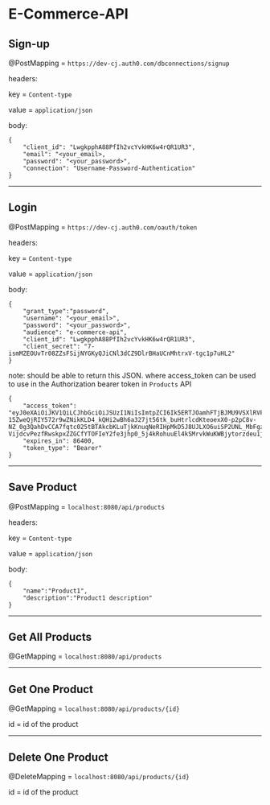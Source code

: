 # E-Commerce-API

## Sign-up
@PostMapping = `https://dev-cj.auth0.com/dbconnections/signup`

headers:

key = `Content-type`

value = `application/json`

body:
```
{
    "client_id": "LwgkpphA88PfIh2vcYvkHK6w4rQR1UR3",
	"email": "<your_email>,
	"password": "<your_password>",
	"connection": "Username-Password-Authentication"
}
```

---

## Login
@PostMapping = `https://dev-cj.auth0.com/oauth/token`

headers:

key = `Content-type`

value = `application/json`

body:
```
{
    "grant_type":"password",
	"username": "<your_email>",
	"password": "<your_password>",
	"audience": "e-commerce-api",
	"client_id": "LwgkpphA88PfIh2vcYvkHK6w4rQR1UR3",
	"client_secret": "7-ismMZEOUvTr08ZZsFSijNYGKyQJiCNl3dCZ9DlrBHaUCnMhtrxV-tgc1p7uHL2"
}
```
note: should be able to return this JSON. where access_token can be used to use in the Authorization bearer token in  `Products` API
```
{
    "access_token": "eyJ0eXAiOiJKV1QiLCJhbGciOiJSUzI1NiIsImtpZCI6Ik5ERTJOamhFTjBJMU9VSXlRVFJGT0VJNFFqY3hPVEk1T0VGRVJFSTFOVVUwUWpNNVJUVXpOUSJ9.eyJpc3MiOiJodHRwczovL2Rldi1jai5hdXRoMC5jb20vIiwic3ViIjoiYXV0aDB8NWNhNDFjZDYyZTdlN2QxMGUyNTUwZTQ3IiwiYXVkIjoiZS1jb21tZXJjZS1hcGkiLCJpYXQiOjE1NTQ4NjA1NTQsImV4cCI6MTU1NDk0Njk1NCwiYXpwIjoiTHdna3BwaEE4OFBmSWgydmNZdmtISzZ3NHJRUjFVUjMiLCJndHkiOiJwYXNzd29yZCJ9.FnzQCJKTY-15ZweQjRIY572r9wZNikKLD4_kQHi2wBh6a327jt56tk_buHtrlcdKteoexX0-p2pC8v-NZ_0g3QahDvCCA7fqtc025tBTAkcbKLuTjkKnuqNeRIHpMkD5J8UJLXO6uiSP2UNL_MbFgznqp0rqYRgiRn3aHbVIxTIODlr2JhpCBuupfjjq5ihGXAhi20jgqWiaKS5d4pZSj_ACVbdNiikmYXKmhDaI-VijdcvPezfRwskpxZZGCfYTOFIeY2fe3jhp0_5j4kRohuuEl4kSMrvkWuKWBjytorzdeu1jKNNM5PsyhD8S64xccFSQv3f14BgTpngqW_5Z9w",
    "expires_in": 86400,
    "token_type": "Bearer"
}
```

---

## Save Product
@PostMapping = `localhost:8080/api/products`

headers:

key = `Content-type`

value = `application/json`

body:
```
{
	"name":"Product1",
	"description":"Product1 description"
}
```

---

## Get All Products
@GetMapping = `localhost:8080/api/products`

---

## Get One Product
@GetMapping = `localhost:8080/api/products/{id}`

id = id of the product

---

## Delete One Product
@DeleteMapping = `localhost:8080/api/products/{id}`

id = id of the product